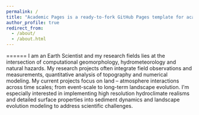 ```yaml
---
permalink: /
title: "Academic Pages is a ready-to-fork GitHub Pages template for academic personal websites"
author_profile: true
redirect_from: 
  - /about/
  - /about.html
---
```



======
I am an Earth Scientist and my research fields lies at the intersection of computational geomorphology, hydrometeorology and natural hazards. My research projects often integrate field observations and measurements, quantitative analysis of topography and numerical modeling. 
My current projects focus on land – atmosphere interactions across time scales; from event-scale to long-term landscape evolution. I'm especially interested in implementing high resolution hydroclimate realisms and detailed surface properties into sediment dynamics and landscape evolution modeling to address scientific challenges.